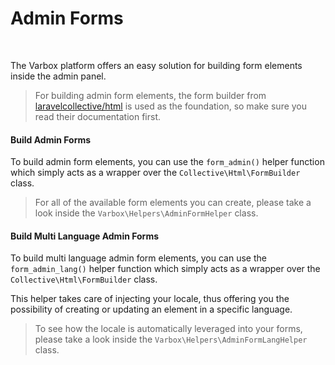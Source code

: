 # Admin Forms

<br />

The Varbox platform offers an easy solution for building form elements inside the admin panel.

> For building admin form elements, the form builder from <a href="https://packagist.org/packages/laravelcollective/html" target="_blank">laravelcollective/html</a> is used as the foundation, so make sure you read their documentation first.

<a name="build-admin-forms"></a>
#### Build Admin Forms

To build admin form elements, you can use the `form_admin()` helper function which simply acts as a wrapper over the `Collective\Html\FormBuilder` class.

> For all of the available form elements you can create, please take a look inside the `Varbox\Helpers\AdminFormHelper` class.

<a name="build-admin-forms"></a>
#### Build Multi Language Admin Forms

To build multi language admin form elements, you can use the `form_admin_lang()` helper function which simply acts as a wrapper over the `Collective\Html\FormBuilder` class.

This helper takes care of injecting your locale, thus offering you the possibility of creating or updating an element in a specific language.

> To see how the locale is automatically leveraged into your forms, please take a look inside the `Varbox\Helpers\AdminFormLangHelper` class.
